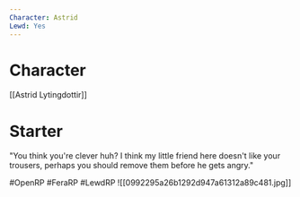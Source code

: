 ```yaml
---
Character: Astrid
Lewd: Yes
---
```

# Character
[[Astrid Lytingdottir]]

# Starter
"You think you're clever huh? I think my little friend here doesn't like your trousers, perhaps you should remove them before he gets angry."

#OpenRP #FeraRP #LewdRP 
![[0992295a26b1292d947a61312a89c481.jpg]]